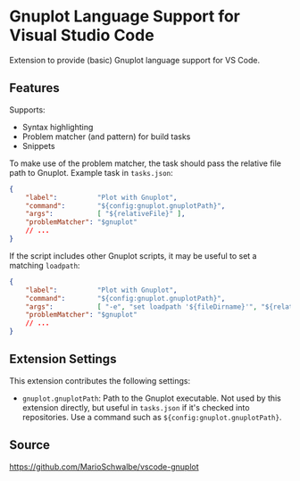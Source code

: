 Gnuplot Language Support for Visual Studio Code
===============================================

Extension to provide (basic) Gnuplot language support for VS Code.

Features
--------

Supports:

+ Syntax highlighting
+ Problem matcher (and pattern) for build tasks
+ Snippets

To make use of the problem matcher, the task should pass the relative file path to Gnuplot.
Example task in `tasks.json`:

```json
{
    "label":          "Plot with Gnuplot",
    "command":        "${config:gnuplot.gnuplotPath}",
    "args":           [ "${relativeFile}" ],
    "problemMatcher": "$gnuplot"
    // ...
}
```

If the script includes other Gnuplot scripts, it may be useful to set a matching `loadpath`:

```json
{
    "label":          "Plot with Gnuplot",
    "command":        "${config:gnuplot.gnuplotPath}",
    "args":           [ "-e", "set loadpath '${fileDirname}'", "${relativeFile}" ],
    "problemMatcher": "$gnuplot"
    // ...
}
```

Extension Settings
------------------

This extension contributes the following settings:

+ `gnuplot.gnuplotPath`: Path to the Gnuplot executable. Not used by this extension directly, but
  useful in `tasks.json` if it's checked into repositories. Use a command such as
  `${config:gnuplot.gnuplotPath}`.

Source
------

<https://github.com/MarioSchwalbe/vscode-gnuplot>

